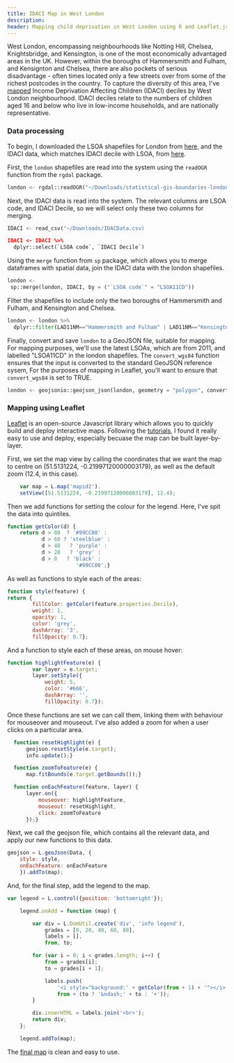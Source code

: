 ```yaml
---
title: IDACI Map in West London
description: 
header: Mapping child deprivation in West London using R and Leaflet.js
---
```


West London, encompassing neighbourhoods like Notting Hill, Chelsea, Knightsbridge, and Kensington, is one of the most economically advantaged areas in the UK. However, within the boroughs of Hammersmith and Fulham, and Kensignton and Chelsea, there are also pockets of serious disadvantage - often times located only a few streets over from some of the richest postcodes in the country. To capture the diversity of this area, I've [mapped](http://bl.ocks.org/bsuthersan/cebdec7bcd4ecc606bcd849ff0f31b24) Income Deprivation Affecting Children (IDACI) deciles by West London neighbourhood. IDACI deciles relate to the numbers of children aged 16 and below who live in low-income households, and are nationally representative.

### Data processing

To begin, I downloaded the LSOA shapefiles for London from [here](https://data.london.gov.uk/dataset/statistical-gis-boundary-files-london), and the IDACI data, which matches IDACI decile with LSOA, from [here](http://imd-by-postcode.opendatacommunities.org/).

First, the `london` shapefiles are read into the system using the `readOGR` function from the `rgdal` package. 

```python
london <- rgdal::readOGR("~/Downloads/statistical-gis-boundaries-london/MapInfo", layer = "LSOA_2011_London_gen_MHW", stringsAsFactors = FALSE)
```
Next, the IDACI data is read into the system. The relevant columns are LSOA code, and IDACI Decile, so we will select only these two columns for merging.

```python
IDACI <- read_csv("~/Downloads/IDACData.csv)

IDACI <- IDACI %>%
  dplyr::select(`LSOA code`, `IDACI Decile`)
```

Using the `merge` function from `sp` package, which allows you to merge dataframes with spatial data, join the IDACI data with the london shapefiles.

```python
london <-
 sp::merge(london, IDACI, by = ("`LSOA code`" = "LSOA11CD"))
```

Filter the shapefiles to include only the two boroughs of Hammersmith and Fulham, and Kensington and Chelsea.
 
```python
london <- london %>%
  dplyr::filter(LAD11NM=="Hammersmith and Fulham" | LAD11NM=="Kensington and Chelsea")
```

Finally, convert and save `london` to a GeoJSON file, suitable for mapping. For mapping purposes, we'll use the latest LSOAs, which are from 2011, and labelled "LSOA11CD" in the london shapefiles. The `convert_wgs84` function ensures that the input is converted to the standard GeoJSON reference sysem, For the purposes of mapping in Leaflet, you'll want to ensure that `convert_wgs84` is set to TRUE.

```python
london <- geojsonio::geojson_json(london, geometry = "polygon", convert_wgs84 = TRUE)
```

### Mapping using Leaflet

[Leaflet](https://leafletjs.com/) is an open-source Javascript library which allows you to quickly build and deploy interactive maps. Following the [tutorials](https://leafletjs.com/examples.html), I found it really easy to use and deploy, especially becuase the map can be built layer-by-layer. 

First, we set the map view by calling the coordinates that we want the map to centre on (51.5131224, -0.21997120000003179), as well as the default zoom (12.4, in this case).

```javascript
    var map = L.map('mapid2').
    setView([51.5131224, -0.21997120000003179], 12.4);
```
Then we add functions for setting the colour for the legend. Here, I've spit the data into quintiles. 

```javascript
function getColor(d) {
    return d > 80  ? '#99CC00' :
           d > 60 ? 'steelblue' :
           d > 40   ? 'purple' :
           d > 20   ? 'grey' :
           d > 0   ? 'black' :
                      '#99CC00';}
```
As well as functions to style each of the areas:

```javascript
function style(feature) {
return {
        fillColor: getColor(feature.properties.Decile),
        weight: 1,
        opacity: 1,
        color: 'grey',
        dashArray: '3',
        fillOpacity: 0.7};
```

And a function to style each of these areas, on mouse hover:


```javascript
function highlightFeature(e) {
		var layer = e.target;
		layer.setStyle({
			weight: 5,
			color: '#666',
			dashArray: '',
			fillOpacity: 0.7});
  ```
  
Once these functions are set we can call them, linking them with behaviour for mouseover and mouseout. I've also added a zoom for when a user clicks on a particular area.
  
  ```javascript
  	function resetHighlight(e) {
		geojson.resetStyle(e.target);
		info.update();}

	function zoomToFeature(e) {
		map.fitBounds(e.target.getBounds());}

	function onEachFeature(feature, layer) {
		layer.on({
			mouseover: highlightFeature,
			mouseout: resetHighlight,
			click: zoomToFeature
		});}
  ```

Next, we call the geojson file, which contains all the relevant data, and apply our new functions to this data.

```javascript
geojson = L.geoJson(Data, {
	style: style,
	onEachFeature: onEachFeature
	}).addTo(map);
```

And, for the final step, add the legend to the map.

```javascript
var legend = L.control({position: 'bottomright'});

	legend.onAdd = function (map) {

		var div = L.DomUtil.create('div', 'info legend'),
			grades = [0, 20, 40, 60, 80],
			labels = [],
			from, to;

		for (var i = 0; i < grades.length; i++) {
			from = grades[i];
			to = grades[i + 1];

			labels.push(
				'<i style="background:' + getColor(from + 1) + '"></i> ' +
				from + (to ? '&ndash;' + to : '+'));
		}

		div.innerHTML = labels.join('<br>');
		return div;
	};

	legend.addTo(map);
```
The [final map](http://bl.ocks.org/bsuthersan/cebdec7bcd4ecc606bcd849ff0f31b24) is clean and easy to use.
